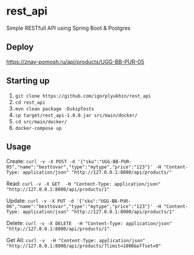# rest_api
Simple RESTfull API using Spring Boot & Postgres
## Deploy
https://znay-pomosh.ru/api/products/UGG-BB-PUR-05
## Starting up
1. `git clone https://github.com/igorplyukhin/rest_api`
2. `cd rest_api`
3. `mvn clean package -DskipTests`
4. `cp target/rest_api-1.0.0.jar src/main/docker/`
5. `cd src/main/docker/`
6. `docker-compose up`
## Usage
Create: `curl -v -X POST -d '{"sku":"UGG-BB-PUR-05","name":"besttovar","type":"mytype","price":"123"}' -H "Content-Type: application/json" "http://127.0.0.1:8000/api/products/"`

Read: `curl -v -X GET  -H "Content-Type: application/json" "http://127.0.0.1:8000/api/products/1"`

Update: `curl -v -X PUT -d '{"sku":"UGG-BB-PUR-06","name":"besttovar","type":"mytype","price":"123"}' -H "Content-Type: application/json" "http://127.0.0.1:8000/api/products/1"`

Delete: `curl -v -X DELETE  -H "Content-Type: application/json" "http://127.0.0.1:8000/api/products/1"`

Get All: `curl -v  -H "Content-Type: application/json" "http://127.0.0.1:8000/api/products/?limit=1000&offset=0"`

